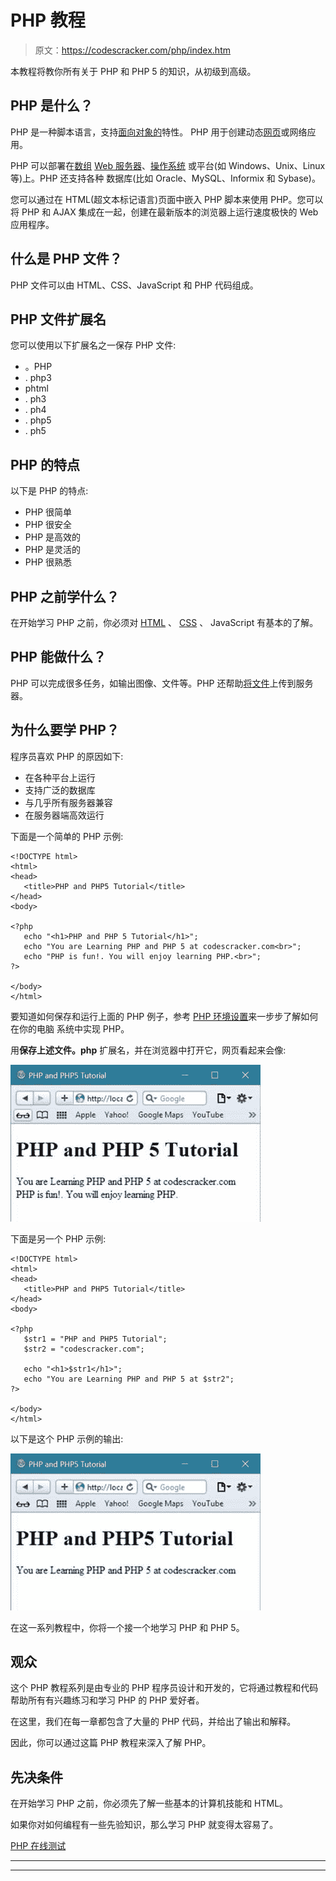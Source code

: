 # PHP 教程

> 原文：<https://codescracker.com/php/index.htm>

本教程将教你所有关于 PHP 和 PHP 5 的知识，从初级到高级。

## PHP 是什么？

PHP 是一种脚本语言，支持[面向对象的](/php/php-object-oriented.htm)特性。 PHP 用于创建动态[网页](/networking/web-sites-addresses-pages.htm)或网络应用。

PHP 可以部署在[数组](/php/php-arrays.htm) [Web 服务器](/networking/web-browser-server.htm)、[操作系统](/operating-system/index.htm) 或平台(如 Windows、Unix、Linux 等)上。PHP 还支持各种 数据库(比如 Oracle、MySQL、Informix 和 Sybase)。

您可以通过在 HTML(超文本标记语言)页面中嵌入 PHP 脚本来使用 PHP。您可以将 PHP 和 AJAX 集成在一起，创建在最新版本的浏览器上运行速度极快的 Web 应用程序。

## 什么是 PHP 文件？

PHP 文件可以由 HTML、CSS、JavaScript 和 PHP 代码组成。

## PHP 文件扩展名

您可以使用以下扩展名之一保存 PHP 文件:

*   。PHP
*   . php3
*   phtml
*   . ph3
*   . ph4
*   . php5
*   . ph5

## PHP 的特点

以下是 PHP 的特点:

*   PHP 很简单
*   PHP 很安全
*   PHP 是高效的
*   PHP 是灵活的
*   PHP 很熟悉

## PHP 之前学什么？

在开始学习 PHP 之前，你必须对 [HTML](/html/index.htm) 、 [CSS](/css/index.htm) 、 JavaScript 有基本的了解。

## PHP 能做什么？

PHP 可以完成很多任务，如输出图像、文件等。PHP 还帮助[将文件](/php/php-file-uploading.htm)上传到服务器。

## 为什么要学 PHP？

程序员喜欢 PHP 的原因如下:

*   在各种平台上运行
*   支持广泛的数据库
*   与几乎所有服务器兼容
*   在服务器端高效运行

下面是一个简单的 PHP 示例:

```
<!DOCTYPE html>
<html>
<head>
   <title>PHP and PHP5 Tutorial</title>
</head>
<body>

<?php
   echo "<h1>PHP and PHP 5 Tutorial</h1>";
   echo "You are Learning PHP and PHP 5 at codescracker.com<br>";
   echo "PHP is fun!. You will enjoy learning PHP.<br>";
?> 

</body>
</html>
```

要知道如何保存和运行上面的 PHP 例子，参考 [PHP 环境设置](/php/php-environment-setup.htm)来一步步了解如何在你的电脑 系统中实现 PHP。

用**保存上述文件。php** 扩展名，并在浏览器中打开它，网页看起来会像:

![php tutorial](img/fb2708bb0f5dcf3cb11248277f2c7f52.png)

下面是另一个 PHP 示例:

```
<!DOCTYPE html>
<html>
<head>
   <title>PHP and PHP5 Tutorial</title>
</head>
<body>

<?php
   $str1 = "PHP and PHP5 Tutorial";
   $str2 = "codescracker.com";

   echo "<h1>$str1</h1>";
   echo "You are Learning PHP and PHP 5 at $str2";
?>

</body>
</html>
```

以下是这个 PHP 示例的输出:

![php 5 tutorial](img/c890b87e48aac6d251aaa67b96b3863b.png)

在这一系列教程中，你将一个接一个地学习 PHP 和 PHP 5。

## 观众

这个 PHP 教程系列是由专业的 PHP 程序员设计和开发的，它将通过教程和代码帮助所有有兴趣练习和学习 PHP 的 PHP 爱好者。

在这里，我们在每一章都包含了大量的 PHP 代码，并给出了输出和解释。

因此，你可以通过这篇 PHP 教程来深入了解 PHP。

## 先决条件

在开始学习 PHP 之前，你必须先了解一些基本的计算机技能和 HTML。

如果你对如何编程有一些先验知识，那么学习 PHP 就变得太容易了。

[PHP 在线测试](/exam/showtest.php?subid=8)

* * *

* * *